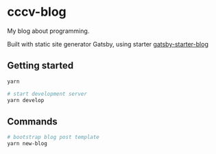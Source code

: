 # cccv-blog

My blog about programming.

Built with static site generator Gatsby, using starter [gatsby-starter-blog](https://github.com/gatsbyjs/gatsby-starter-blog)

## Getting started

```bash
yarn

# start development server
yarn develop
```

## Commands

```bash
# bootstrap blog post template
yarn new-blog

```
